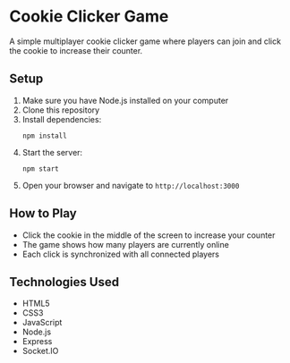 # Cookie Clicker Game

A simple multiplayer cookie clicker game where players can join and click the cookie to increase their counter.

## Setup

1. Make sure you have Node.js installed on your computer
2. Clone this repository
3. Install dependencies:
    ```
    npm install
    ```
4. Start the server:
    ```
    npm start
    ```
5. Open your browser and navigate to `http://localhost:3000`

## How to Play

-   Click the cookie in the middle of the screen to increase your counter
-   The game shows how many players are currently online
-   Each click is synchronized with all connected players

## Technologies Used

-   HTML5
-   CSS3
-   JavaScript
-   Node.js
-   Express
-   Socket.IO
